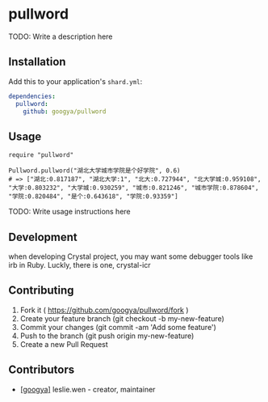# pullword

TODO: Write a description here

## Installation


Add this to your application's `shard.yml`:

```yaml
dependencies:
  pullword:
    github: googya/pullword
```


## Usage


```crystal
require "pullword"

Pullword.pullword("湖北大学城市学院是个好学院", 0.6)
# => ["湖北:0.817187", "湖北大学:1", "北大:0.727944", "北大学城:0.959108", "大学:0.803232", "大学城:0.930259", "城市:0.821246", "城市学院:0.878604", "学院:0.820484", "是个:0.643618", "学院:0.93359"]
```


TODO: Write usage instructions here

## Development

when developing Crystal project, you may want some debugger tools like irb in Ruby. Luckly, there is one, crystal-icr

## Contributing

1. Fork it ( https://github.com/googya/pullword/fork )
2. Create your feature branch (git checkout -b my-new-feature)
3. Commit your changes (git commit -am 'Add some feature')
4. Push to the branch (git push origin my-new-feature)
5. Create a new Pull Request

## Contributors

- [[googya]](https://github.com/[googya]) leslie.wen - creator, maintainer
